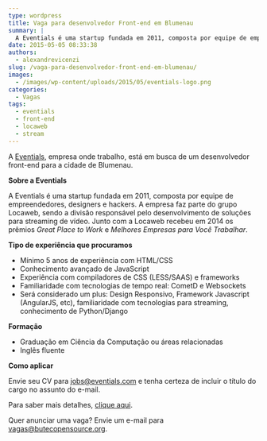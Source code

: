 ```yaml
---
type: wordpress
title: Vaga para desenvolvedor Front-end em Blumenau
summary: |
  A Eventials é uma startup fundada em 2011, composta por equipe de empreendedores, designers e hackers. A empresa faz parte do grupo Locaweb, sendo a divisão responsável pelo desenvolvimento de soluções para streaming de vídeo. Junto com a Locaweb recebeu em 2014 os prêmios Great Place to Work e Melhores Empresas para Você Trabalhar.
date: 2015-05-05 08:33:38
authors:
  - alexandrevicenzi
slug: /vaga-para-desenvolvedor-front-end-em-blumenau/
images:
  - /images/wp-content/uploads/2015/05/eventials-logo.png
categories:
  - Vagas
tags:
  - eventials
  - front-end
  - locaweb
  - stream
---
```


A <a href="https://www.eventials.com/" target="_blank">Eventials</a>, empresa onde trabalho, está em busca de um desenvolvedor front-end para a cidade de Blumenau.

<strong>Sobre a Eventials
</strong>

A Eventials é uma startup fundada em 2011, composta por equipe de empreendedores, designers e hackers. A empresa faz parte do grupo Locaweb, sendo a divisão responsável pelo desenvolvimento de soluções para streaming de vídeo. Junto com a Locaweb recebeu em 2014 os prêmios <em>Great Place to Work</em> e <em>Melhores Empresas para Você Trabalhar</em>.

<strong>Tipo de experiência que procuramos</strong>
<ul>
	<li>Mínimo 5 anos de experiência com HTML/CSS</li>
	<li>Conhecimento avançado de JavaScript</li>
	<li>Experiência com compiladores de CSS (LESS/SAAS) e frameworks</li>
	<li>Familiaridade com tecnologias de tempo real: CometD e Websockets</li>
	<li>Será considerado um plus: Design Responsivo, Framework Javascript (AngularJS, etc), familiaridade com tecnologias para streaming, conhecimento de Python/Django</li>
</ul>
<strong>Formação</strong>
<ul>
	<li>Graduação em Ciência da Computação ou áreas relacionadas</li>
	<li>Inglês fluente</li>
</ul>
<strong>Como aplicar</strong>

Envie seu CV para <a href="mailto:jobs@eventials.com">jobs@eventials.com</a> e tenha certeza de incluir o título do cargo no assunto do e-mail.

Para saber mais detalhes, <a href="http://blog.eventials.com/2015/04/estamos-contratando-desenvolvedor-front.html" target="_blank">clique aqui</a>.

Quer anunciar uma vaga? Envie um e-mail para <a href="mailto:vagas@butecopensource.org" target="_blank">vagas@butecopensource.org</a>.